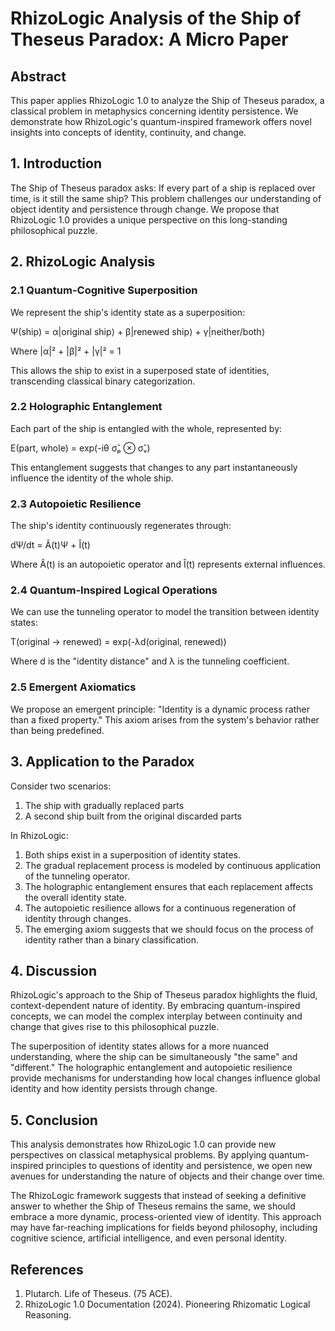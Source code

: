# RhizoLogic Analysis of the Ship of Theseus Paradox: A Micro Paper

## Abstract

This paper applies RhizoLogic 1.0 to analyze the Ship of Theseus paradox, a classical problem in metaphysics concerning identity persistence. We demonstrate how RhizoLogic's quantum-inspired framework offers novel insights into concepts of identity, continuity, and change.

## 1. Introduction

The Ship of Theseus paradox asks: If every part of a ship is replaced over time, is it still the same ship? This problem challenges our understanding of object identity and persistence through change. We propose that RhizoLogic 1.0 provides a unique perspective on this long-standing philosophical puzzle.

## 2. RhizoLogic Analysis

### 2.1 Quantum-Cognitive Superposition

We represent the ship's identity state as a superposition:

Ψ(ship) = α|original ship⟩ + β|renewed ship⟩ + γ|neither/both⟩

Where |α|² + |β|² + |γ|² = 1

This allows the ship to exist in a superposed state of identities, transcending classical binary categorization.

### 2.2 Holographic Entanglement

Each part of the ship is entangled with the whole, represented by:

Ε(part, whole) = exp(-iθ σ̂ₚ ⊗ σ̂ᵥ)

This entanglement suggests that changes to any part instantaneously influence the identity of the whole ship.

### 2.3 Autopoietic Resilience

The ship's identity continuously regenerates through:

dΨ/dt = Â(t)Ψ + Î(t)

Where Â(t) is an autopoietic operator and Î(t) represents external influences.

### 2.4 Quantum-Inspired Logical Operations

We can use the tunneling operator to model the transition between identity states:

T(original → renewed) = exp(-λd(original, renewed))

Where d is the "identity distance" and λ is the tunneling coefficient.

### 2.5 Emergent Axiomatics

We propose an emergent principle: "Identity is a dynamic process rather than a fixed property." This axiom arises from the system's behavior rather than being predefined.

## 3. Application to the Paradox

Consider two scenarios:
1. The ship with gradually replaced parts
2. A second ship built from the original discarded parts

In RhizoLogic:

1. Both ships exist in a superposition of identity states.
2. The gradual replacement process is modeled by continuous application of the tunneling operator.
3. The holographic entanglement ensures that each replacement affects the overall identity state.
4. The autopoietic resilience allows for a continuous regeneration of identity through changes.
5. The emerging axiom suggests that we should focus on the process of identity rather than a binary classification.

## 4. Discussion

RhizoLogic's approach to the Ship of Theseus paradox highlights the fluid, context-dependent nature of identity. By embracing quantum-inspired concepts, we can model the complex interplay between continuity and change that gives rise to this philosophical puzzle.

The superposition of identity states allows for a more nuanced understanding, where the ship can be simultaneously "the same" and "different." The holographic entanglement and autopoietic resilience provide mechanisms for understanding how local changes influence global identity and how identity persists through change.

## 5. Conclusion

This analysis demonstrates how RhizoLogic 1.0 can provide new perspectives on classical metaphysical problems. By applying quantum-inspired principles to questions of identity and persistence, we open new avenues for understanding the nature of objects and their change over time.

The RhizoLogic framework suggests that instead of seeking a definitive answer to whether the Ship of Theseus remains the same, we should embrace a more dynamic, process-oriented view of identity. This approach may have far-reaching implications for fields beyond philosophy, including cognitive science, artificial intelligence, and even personal identity.

## References

1. Plutarch. Life of Theseus. (75 ACE).
2. RhizoLogic 1.0 Documentation (2024). Pioneering Rhizomatic Logical Reasoning.
